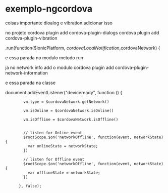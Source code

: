 # exemplo-ngcordova
 coisas importante dioalog e vibration
adicionar isso

no projeto
cordova plugin add cordova-plugin-dialogs
cordova plugin add cordova-plugin-vibration


.run(function($ionicPlatform, $cordovaLocalNotification,$cordovaNetwork) {

e essa parada no modulo metodo run

ja no network info add o modulo 
cordova plugin add cordova-plugin-network-information

e essa parada na classe

document.addEventListener("deviceready", function () {

		    vm.type = $cordovaNetwork.getNetwork()

		    vm.isOnline = $cordovaNetwork.isOnline()

		    vm.isOffline = $cordovaNetwork.isOffline()


		    // listen for Online event
		    $rootScope.$on('networkOffline', function(event, networkState){
		      var onlineState = networkState;
		    })

		    // listen for Offline event
		    $rootScope.$on('networkOffline', function(event, networkState){
		      var offlineState = networkState;
		    })

		  }, false);

